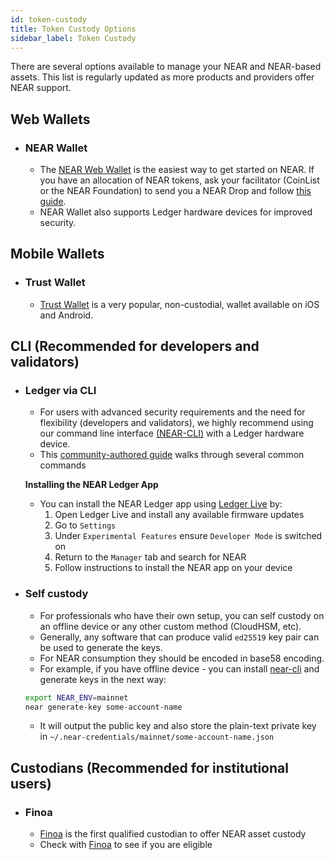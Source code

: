 ```yaml
---
id: token-custody
title: Token Custody Options
sidebar_label: Token Custody
---
```

There are several options available to manage your NEAR and NEAR-based assets. This list is regularly updated as more products and providers offer NEAR support.

## Web Wallets

- ### NEAR Wallet

  - The [NEAR Web Wallet](http://wallet.near.org) is the easiest way to get started on NEAR. If you have an allocation of NEAR tokens, ask your facilitator (CoinList or the NEAR Foundation) to send you a NEAR Drop and follow [this guide](https://docs.google.com/document/d/13b3K_9f0YZudFrEAmagM4RcesK3DFxPBE5DswJ37Das). 
  - NEAR Wallet also supports Ledger hardware devices for improved security.

## Mobile Wallets

- ### Trust Wallet

  - [Trust Wallet](https://trustwallet.com/) is a very popular, non-custodial, wallet available on iOS and Android.

## CLI (Recommended for developers and validators)

  - ### Ledger via CLI 
      - For users with advanced security requirements and the need for flexibility (developers and validators), we highly recommend using our command line interface [(NEAR-CLI)](https://docs.near.org/docs/development/near-cli) with a Ledger hardware device.
      - This [community-authored guide](https://medium.com/@bonsfi/how-to-use-ledger-with-near-cli-648d5d990517) walks through several common commands
      
      **Installing the NEAR Ledger App**
      - You can install the NEAR Ledger app using [Ledger Live](https://www.ledger.com/ledger-live) by:
        1) Open Ledger Live and install any available firmware updates
        2) Go to `Settings`
        3) Under `Experimental Features` ensure `Developer Mode` is switched on
        4) Return to the `Manager` tab and search for NEAR
        5) Follow instructions to install the NEAR app on your device

  - ### Self custody
      - For professionals who have their own setup, you can self custody on an offline device or any other custom method (CloudHSM, etc).
      - Generally, any software that can produce valid `ed25519` key pair can be used to generate the keys.
      - For NEAR consumption they should be encoded in base58 encoding.
      - For example, if you have offline device - you can install [near-cli](https://github.com/near/near-cli) and generate keys in the next way:

    ```bash
    export NEAR_ENV=mainnet
    near generate-key some-account-name
    ```

      - It will output the public key and also store the plain-text private key in `~/.near-credentials/mainnet/some-account-name.json`

## Custodians (Recommended for institutional users)
  - ### Finoa
    - [Finoa](https://finoa.io/) is the first qualified custodian to offer NEAR asset custody
    - Check with [Finoa](https://finoa.io/contact) to see if you are eligible
